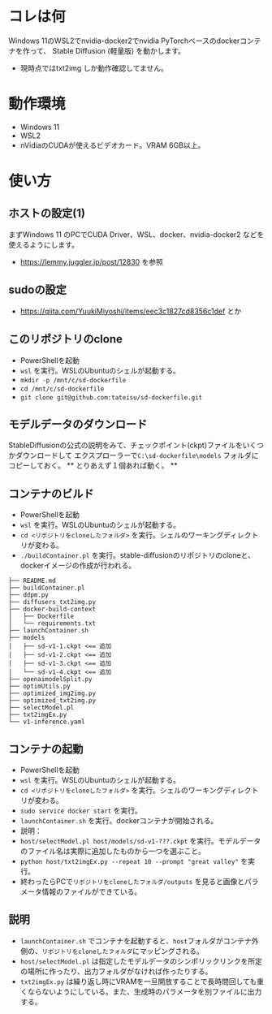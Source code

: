 # コレは何

Windows 11のWSL2でnvidia-docker2でnvidia PyTorchベースのdockerコンテナを作って、
Stable Diffusion (軽量版) を動かします。

- 現時点ではtxt2img しか動作確認してません。

# 動作環境
- Windows 11
- WSL2
- nVidiaのCUDAが使えるビデオカード。VRAM 6GB以上。

# 使い方

## ホストの設定(1)
まずWindows 11 のPCでCUDA Driver、WSL、docker、nvidia-docker2 などを使えるようにします。
- https://lemmy.juggler.jp/post/12830 を参照

## sudoの設定
- https://qiita.com/YuukiMiyoshi/items/eec3c1827cd8356c1def とか

## このリポジトリのclone
- PowerShellを起動
- `wsl` を実行。WSLのUbuntuのシェルが起動する。
- `mkdir -p /mnt/c/sd-dockerfile`
- `cd /mnt/c/sd-dockerfile`
- `git clone git@github.com:tateisu/sd-dockerfile.git`

## モデルデータのダウンロード
StableDiffusionの公式の説明をみて、チェックポイント(ckpt)ファイルをいくつかダウンロードして
エクスプローラーで`C:\sd-dockerfile\models` フォルダにコピーしておく。
** とりあえず１個あれば動く。 **

## コンテナのビルド
- PowerShellを起動
- `wsl` を実行。WSLのUbuntuのシェルが起動する。
- `cd <リポジトリをcloneしたフォルダ>` を実行。シェルのワーキングディレクトリが変わる。
- `./buildContainer.pl` を実行。stable-diffusionのリポジトリのcloneと、dockerイメージの作成が行われる。


```
├── README.md
├── buildContainer.pl
├── ddpm.py
├── diffusers_txt2img.py
├── docker-build-context
│   ├── Dockerfile
│   └── requirements.txt
├── launchContainer.sh
├── models
│   ├── sd-v1-1.ckpt <== 追加
│   ├── sd-v1-2.ckpt <== 追加
│   ├── sd-v1-3.ckpt <== 追加
│   └── sd-v1-4.ckpt <== 追加
├── openaimodelSplit.py
├── optimUtils.py
├── optimized_img2img.py
├── optimized_txt2img.py
├── selectModel.pl
├── txt2imgEx.py
└── v1-inference.yaml
```

## コンテナの起動
- PowerShellを起動
- `wsl` を実行。WSLのUbuntuのシェルが起動する。
- `cd <リポジトリをcloneしたフォルダ>` を実行。シェルのワーキングディレクトリが変わる。
- `sudo service docker start` を実行。
- `launchContainer.sh` を実行。dockerコンテナが開始される。
- 説明：
- `host/selectModel.pl host/models/sd-v1-???.ckpt` を実行。モデルデータのファイル名は実際に追加したものから一つを選ぶこと。
- `python host/txt2imgEx.py --repeat 10 --prompt "great valley"` を実行。
- 終わったらPCで`リポジトリをcloneしたフォルダ/outputs` を見ると画像とパラメータ情報のファイルができている。

## 説明
- `launchContainer.sh` でコンテナを起動すると、`host`フォルダがコンテナ外側の、`リポジトリをcloneしたフォルダ`にマッピングされる。
- `host/selectModel.pl` は指定したモデルデータのシンボリックリンクを所定の場所に作ったり、出力フォルダがなければ作ったりする。
- `txt2imgEx.py` は繰り返し時にVRAMを一旦開放することで長時間回しても重くならないようにしている。また、生成時のパラメータを別ファイルに出力する。
